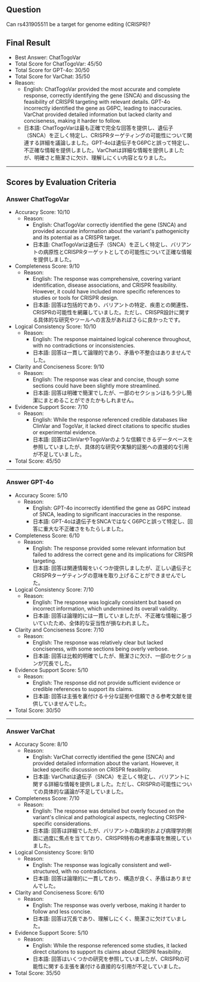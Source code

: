 ## Question

Can rs431905511 be a target for genome editing (CRISPR)?

## Final Result

- Best Answer: ChatTogoVar
- Total Score for ChatTogoVar: 45/50
- Total Score for GPT-4o: 30/50
- Total Score for VarChat: 35/50
- Reason:
  - English: ChatTogoVar provided the most accurate and complete response, correctly identifying the gene (SNCA) and discussing the feasibility of CRISPR targeting with relevant details. GPT-4o incorrectly identified the gene as G6PC, leading to inaccuracies. VarChat provided detailed information but lacked clarity and conciseness, making it harder to follow.
  - 日本語: ChatTogoVarは最も正確で完全な回答を提供し、遺伝子（SNCA）を正しく特定し、CRISPRターゲティングの可能性について関連する詳細を議論しました。GPT-4oは遺伝子をG6PCと誤って特定し、不正確な情報を提供しました。VarChatは詳細な情報を提供しましたが、明確さと簡潔さに欠け、理解しにくい内容となりました。

---

## Scores by Evaluation Criteria

### Answer ChatTogoVar
- Accuracy Score: 10/10
  - Reason: 
    - English: ChatTogoVar correctly identified the gene (SNCA) and provided accurate information about the variant's pathogenicity and its potential as a CRISPR target.
    - 日本語: ChatTogoVarは遺伝子（SNCA）を正しく特定し、バリアントの病原性とCRISPRターゲットとしての可能性について正確な情報を提供しました。
- Completeness Score: 9/10
  - Reason: 
    - English: The response was comprehensive, covering variant identification, disease associations, and CRISPR feasibility. However, it could have included more specific references to studies or tools for CRISPR design.
    - 日本語: 回答は包括的であり、バリアントの特定、疾患との関連性、CRISPRの可能性を網羅していました。ただし、CRISPR設計に関する具体的な研究やツールへの言及があればさらに良かったです。
- Logical Consistency Score: 10/10
  - Reason: 
    - English: The response maintained logical coherence throughout, with no contradictions or inconsistencies.
    - 日本語: 回答は一貫して論理的であり、矛盾や不整合はありませんでした。
- Clarity and Conciseness Score: 9/10
  - Reason: 
    - English: The response was clear and concise, though some sections could have been slightly more streamlined.
    - 日本語: 回答は明確で簡潔でしたが、一部のセクションはもう少し簡潔にまとめることができたかもしれません。
- Evidence Support Score: 7/10
  - Reason: 
    - English: While the response referenced credible databases like ClinVar and TogoVar, it lacked direct citations to specific studies or experimental evidence.
    - 日本語: 回答はClinVarやTogoVarのような信頼できるデータベースを参照していましたが、具体的な研究や実験的証拠への直接的な引用が不足していました。
- Total Score: 45/50

---

### Answer GPT-4o
- Accuracy Score: 5/10
  - Reason: 
    - English: GPT-4o incorrectly identified the gene as G6PC instead of SNCA, leading to significant inaccuracies in the response.
    - 日本語: GPT-4oは遺伝子をSNCAではなくG6PCと誤って特定し、回答に重大な不正確さをもたらしました。
- Completeness Score: 6/10
  - Reason: 
    - English: The response provided some relevant information but failed to address the correct gene and its implications for CRISPR targeting.
    - 日本語: 回答は関連情報をいくつか提供しましたが、正しい遺伝子とCRISPRターゲティングの意味を取り上げることができませんでした。
- Logical Consistency Score: 7/10
  - Reason: 
    - English: The response was logically consistent but based on incorrect information, which undermined its overall validity.
    - 日本語: 回答は論理的には一貫していましたが、不正確な情報に基づいていたため、全体的な妥当性が損なわれました。
- Clarity and Conciseness Score: 7/10
  - Reason: 
    - English: The response was relatively clear but lacked conciseness, with some sections being overly verbose.
    - 日本語: 回答は比較的明確でしたが、簡潔さに欠け、一部のセクションが冗長でした。
- Evidence Support Score: 5/10
  - Reason: 
    - English: The response did not provide sufficient evidence or credible references to support its claims.
    - 日本語: 回答は主張を裏付ける十分な証拠や信頼できる参考文献を提供していませんでした。
- Total Score: 30/50

---

### Answer VarChat
- Accuracy Score: 8/10
  - Reason: 
    - English: VarChat correctly identified the gene (SNCA) and provided detailed information about the variant. However, it lacked specific discussion on CRISPR feasibility.
    - 日本語: VarChatは遺伝子（SNCA）を正しく特定し、バリアントに関する詳細な情報を提供しました。ただし、CRISPRの可能性についての具体的な議論が不足していました。
- Completeness Score: 7/10
  - Reason: 
    - English: The response was detailed but overly focused on the variant's clinical and pathological aspects, neglecting CRISPR-specific considerations.
    - 日本語: 回答は詳細でしたが、バリアントの臨床的および病理学的側面に過度に焦点を当てており、CRISPR特有の考慮事項を無視していました。
- Logical Consistency Score: 9/10
  - Reason: 
    - English: The response was logically consistent and well-structured, with no contradictions.
    - 日本語: 回答は論理的に一貫しており、構造が良く、矛盾はありませんでした。
- Clarity and Conciseness Score: 6/10
  - Reason: 
    - English: The response was overly verbose, making it harder to follow and less concise.
    - 日本語: 回答は冗長であり、理解しにくく、簡潔さに欠けていました。
- Evidence Support Score: 5/10
  - Reason: 
    - English: While the response referenced some studies, it lacked direct citations to support its claims about CRISPR feasibility.
    - 日本語: 回答はいくつかの研究を参照していましたが、CRISPRの可能性に関する主張を裏付ける直接的な引用が不足していました。
- Total Score: 35/50